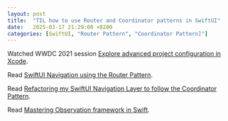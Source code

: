```yaml
---
layout: post
title:  "TIL how to use Router and Coordinator patterns in SwiftUI"
date:   2025-03-17 21:29:00 +0200
categories: [SwiftUI, "Router Pattern", "Coordinator Pattern]"]
---
```

Watched WWDC 2021 session [Explore advanced project configuration in Xcode](https://developer.apple.com/videos/play/wwdc2021/10210/).

Read [SwiftUI Navigation using the Router Pattern](https://www.tiagohenriques.dev/blog/swiftui-navigation-router-pattern).

Read [Refactoring my SwiftUI Navigation Layer to follow the Coordinator Pattern](https://www.tiagohenriques.dev/blog/swiftui-refactor-navigation-layer-using-coordinator-pattern?utm_source=substack&utm_medium=email).

Read [Mastering Observation framework in Swift](https://swiftwithmajid.com/2023/10/03/mastering-observable-framework-in-swift/).
